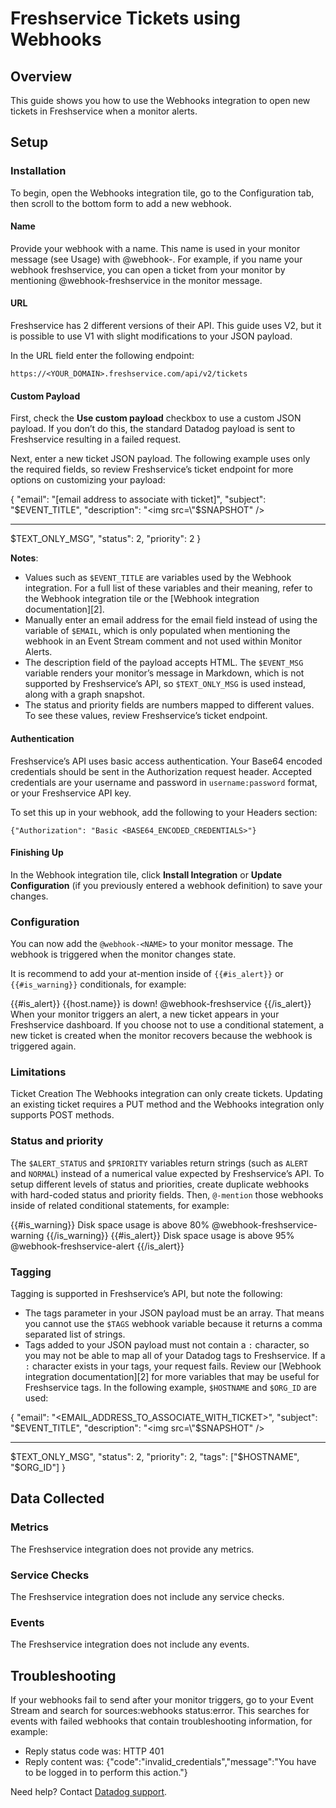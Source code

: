 # Freshservice Tickets using Webhooks

## Overview

This guide shows you how to use the Webhooks integration to open new tickets in Freshservice when a monitor alerts.


## Setup

### Installation

To begin, open the Webhooks integration tile, go to the Configuration tab, then scroll to the bottom form to add a new webhook.


#### Name

Provide your webhook with a name. This name is used in your monitor message (see Usage) with @webhook-<NAME>. For example, if you name your webhook freshservice, you can open a ticket from your monitor by mentioning @webhook-freshservice in the monitor message.

#### URL

Freshservice has 2 different versions of their API. This guide uses V2, but it is possible to use V1 with slight modifications to your JSON payload.

In the URL field enter the following endpoint:

`https://<YOUR_DOMAIN>.freshservice.com/api/v2/tickets`

#### Custom Payload

First, check the **Use custom payload** checkbox to use a custom JSON payload. If you don’t do this, the standard Datadog payload is sent to Freshservice resulting in a failed request.


Next, enter a new ticket JSON payload. The following example uses only the required fields, so review Freshservice’s ticket endpoint for more options on customizing your payload:

{
  "email": "[email address to associate with ticket]",
  "subject": "$EVENT_TITLE",
  "description": "<img src=\"$SNAPSHOT\" /><hr/>$TEXT_ONLY_MSG",
  "status": 2,
  "priority": 2
}

**Notes**:


- Values such as `$EVENT_TITLE` are variables used by the Webhook integration. For a full list of these variables and their meaning, refer to the Webhook integration tile or the [Webhook integration documentation][2].
- Manually enter an email address for the email field instead of using the variable of `$EMAIL`, which is only populated when mentioning the webhook in an Event Stream comment and not used within Monitor Alerts.
- The description field of the payload accepts HTML. The `$EVENT_MSG` variable renders your monitor’s message in Markdown, which is not supported by Freshservice’s API, so `$TEXT_ONLY_MSG` is used instead, along with a graph snapshot.
- The status and priority fields are numbers mapped to different values. To see these values, review Freshservice’s ticket endpoint.
#### Authentication

Freshservice’s API uses basic access authentication. Your Base64 encoded credentials should be sent in the Authorization request header. Accepted credentials are your username and password in `username:password` format, or your Freshservice API key.


To set this up in your webhook, add the following to your Headers section:

`{"Authorization": "Basic <BASE64_ENCODED_CREDENTIALS>"}`

#### Finishing Up

In the Webhook integration tile, click **Install Integration** or **Update Configuration** (if you previously entered a webhook definition) to save your changes.


### Configuration

You can now add the `@webhook-<NAME>` to your monitor message. The webhook is triggered when the monitor changes state.

It is recommend to add your at-mention inside of `{{#is_alert}}` or `{{#is_warning}}` conditionals, for example:

{{#is_alert}}
    {{host.name}} is down!
    @webhook-freshservice
{{/is_alert}}
When your monitor triggers an alert, a new ticket appears in your Freshservice dashboard. If you choose not to use a conditional statement, a new ticket is created when the monitor recovers because the webhook is triggered again.


### Limitations

Ticket Creation
The Webhooks integration can only create tickets. Updating an existing ticket requires a PUT method and the Webhooks integration only supports POST methods.

### Status and priority

The `$ALERT_STATUS` and `$PRIORITY` variables return strings (such as `ALERT` and `NORMAL`) instead of a numerical value expected by Freshservice’s API. To setup different levels of status and priorities, create duplicate webhooks with hard-coded status and priority fields. Then, `@-mention` those webhooks inside of related conditional statements, for example:


{{#is_warning}}
    Disk space usage is above 80%
    @webhook-freshservice-warning
{{/is_warning}}
{{#is_alert}}
    Disk space usage is above 95%
    @webhook-freshservice-alert
{{/is_alert}}

### Tagging

Tagging is supported in Freshservice’s API, but note the following:

- The tags parameter in your JSON payload must be an array. That means you cannot use the `$TAGS` webhook variable because it returns a comma separated list of strings.
- Tags added to your JSON payload must not contain a `:` character, so you may not be able to map all of your Datadog tags to Freshservice. If a `:` character exists in your tags, your request fails.
Review our [Webhook integration documentation][2] for more variables that may be useful for Freshservice tags. In the following example, `$HOSTNAME` and `$ORG_ID` are used:


{
"email": "<EMAIL_ADDRESS_TO_ASSOCIATE_WITH_TICKET>",
"subject": "$EVENT_TITLE",
"description": "<img src=\"$SNAPSHOT\" /><hr/>$TEXT_ONLY_MSG",
"status": 2,
"priority": 2,
"tags": ["$HOSTNAME", "$ORG_ID"]
}

## Data Collected

### Metrics

The Freshservice integration does not provide any metrics.

### Service Checks

The Freshservice integration does not include any service checks.

### Events

The Freshservice integration does not include any events.


## Troubleshooting
If your webhooks fail to send after your monitor triggers, go to your Event Stream and search for sources:webhooks status:error. This searches for events with failed webhooks that contain troubleshooting information, for example:

- Reply status code was: HTTP 401
- Reply content was:
  {"code":"invalid_credentials","message":"You have to be logged in to perform this action."}

Need help? Contact [Datadog support][1].

[1]: https://docs.datadoghq.com/help/
